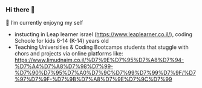 ### Hi there 👋
 🔭 I’m currently enjoyng my self 
- instucting  in Leap learner israel (https://www.leaplearner.co.il/), 
                                             coding Schoole for kids 6-14 (K-14) years old 
- Teaching Universities & Coding Bootcamps students that stuggle with chors and projects via online platforms like: 
                                              https://www.limudnaim.co.il/%D7%9E%D7%95%D7%A8%D7%94-%D7%A4%D7%A8%D7%98%D7%99-%D7%90%D7%95%D7%A0%D7%9C%D7%99%D7%99%D7%9F/%D7%97%D7%9F-%D7%9B%D7%A8%D7%9E%D7%9C%D7%99
<!--
**hkarmely/hkarmely** is a ✨ _special_ ✨ repository because its `README.md` (this file) appears on your GitHub profile.

Here are some ideas to get you started:

- 🔭 I’m currently working on ...
- 🌱 I’m currently learning ...
- 👯 I’m looking to collaborate on ...
- 🤔 I’m looking for help with ...
- 💬 Ask me about ...
- 📫 How to reach me: ...
- 😄 Pronouns: ...
- ⚡ Fun fact: ...
-->
